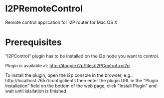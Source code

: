 I2PRemoteControl
================

Remote control application for I2P router for Mac OS X

Prerequisites
================

"I2PControl" plugin has to be installed on the i2p node you want to control.

Plugin is available at: http://itoopie.i2p/files/I2PControl.xpi2p

To install the plugin, open the i2p console in the browser, e.g.: http://localhost:7657/configclients
then enter the plugin URL in the "Plugin Installation" field on the bottom of the web page, click "Install Plugin" and wait until islallation is finished.
